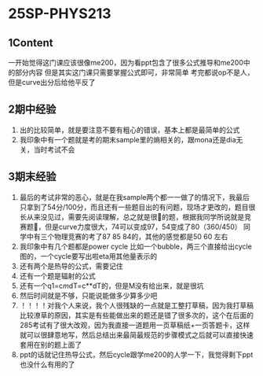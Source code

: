 # 25SP-PHYS213


## 1Content
一开始觉得这门课应该很像me200，因为看ppt包含了很多公式推导和me200中的部分内容
但是其实这门课只需要掌握公式即可，非常简单
考完都说op不是人，但是curve出分后给他平反了


## 2期中经验
1. 出的比较简单，就是要注意不要有粗心的错误，基本上都是最简单的公式
2. 我印象中有一个题就是考的期末sample里的熵相关的，跟mona还是dia无关，当时考试不会


## 3期末经验
1. 最后的考试非常的恶心，就是在我sample两个都一一做了的情况下，我最后只拿到了54分/100分，而且还有一些题目出的有问题，现场才更改的，题目很长从来没见过，需要先阅读理解，总之就是很🐶的题，根据我同学所说就是竞赛题🐶，但是curve力度很大，74可以变成97，54变成了80（360/450） 同学中有三个物理竞赛的考了87 85 84的，其他的感觉都是50 60 左右
2. 我印象中有几个题都是power cycle 比如一个bubble，两三个直接给出cycle图的，一个cycle要写出啦eta用其他量表示的
3. 还有两个是热导的公式，需要记住
4. 还有一个题是辐射的公式
5. 还有一个q1=c*m*dT=c**dT的，但是M没有给出来，就是很坑
6. 然后时间就是不够，只能说能做多少算多少吧
7. ！！！！对我个人来说，我个人很残缺的一点就是工整打草稿，因为我打草稿比较潦草的原因，其实是有些能做出来的题还是错了很多次的，这个在后面的285考试有了很大改观，因为我直接一道题用一页草稿纸+一页答题卡，这样就可以很肆意地写，然后总结出来最简最规范的步骤模式之后就可以直接快速套用在别的题上面了
8. ppt的话就记住热导公式，然后cycle跟学me200的人学一下，我觉得剩下ppt也没什么有用的了




